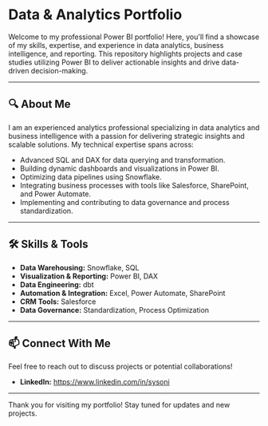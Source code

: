 # Data & Analytics Portfolio

Welcome to my professional Power BI portfolio! Here, you'll find a showcase of my skills, expertise, and experience in data analytics, business intelligence, and reporting. This repository highlights projects and case studies utilizing Power BI to deliver actionable insights and drive data-driven decision-making.

---

## 🔍 About Me
I am an experienced analytics professional specializing in data analytics and business intelligence with a passion for delivering strategic insights and scalable solutions. My technical expertise spans across:
- Advanced SQL and DAX for data querying and transformation.
- Building dynamic dashboards and visualizations in Power BI.
- Optimizing data pipelines using Snowflake.
- Integrating business processes with tools like Salesforce, SharePoint, and Power Automate.
- Implementing and contributing to data governance and process standardization.

---

## 🛠️ Skills & Tools
- **Data Warehousing:** Snowflake, SQL
- **Visualization & Reporting:** Power BI, DAX
- **Data Engineering:** dbt
- **Automation & Integration:** Excel, Power Automate, SharePoint
- **CRM Tools:** Salesforce
- **Data Governance:** Standardization, Process Optimization

---

## 📫 Connect With Me
Feel free to reach out to discuss projects or potential collaborations!

- **LinkedIn:** https://www.linkedin.com/in/sysoni

---

Thank you for visiting my portfolio! Stay tuned for updates and new projects.
